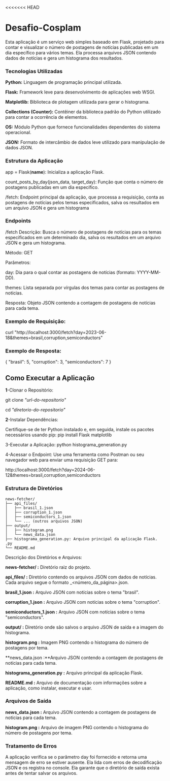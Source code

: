<<<<<<< HEAD
# Desafio-Cosplam


Esta aplicação é um serviço web simples baseado em Flask, projetado para contar e visualizar o número de postagens de notícias publicadas em um dia específico para vários temas. Ela processa arquivos JSON contendo dados de notícias e gera um histograma dos resultados.


### Tecnologias Utilizadas


**Python:** Linguagem de programação principal utilizada.

**Flask:** Framework leve para desenvolvimento de aplicações web WSGI.

**Matplotlib:** Biblioteca de plotagem utilizada para gerar o histograma.

**Collections (Counter):** Contêiner da biblioteca padrão do Python utilizado para contar a ocorrência de elementos.

**OS:** Módulo Python que fornece funcionalidades dependentes do sistema operacional.

**JSON:** Formato de intercâmbio de dados leve utilizado para manipulação de dados JSON.


### Estrutura da Aplicação


app = Flask(__name__): Inicializa a aplicação Flask.

count_posts_by_day(json_data, target_day): Função que conta o número de postagens publicadas em um dia específico.

/fetch: Endpoint principal da aplicação, que processa a requisição, conta as postagens de notícias pelos temas especificados, salva os resultados em um arquivo JSON e gera um histograma


### Endpoints


/fetch
Descrição: Busca o número de postagens de notícias para os temas especificados em um determinado dia, salva os resultados em um arquivo JSON e gera um histograma.

Método: GET

Parâmetros:

day: Dia para o qual contar as postagens de notícias (formato: YYYY-MM-DD).

themes: Lista separada por vírgulas dos temas para contar as postagens de notícias.

Resposta: Objeto JSON contendo a contagem de postagens de notícias para cada tema.


### Exemplo de Requisição:


curl "http://localhost:3000/fetch?day=2023-06-18&themes=brasil,corruption,semiconductors"


### Exemplo de Resposta:


{
    "brasil": 5,
    "corruption": 3,
    "semiconductors": 7
}


## Como Executar a Aplicação


**1**-Clonar o Repositório:

git clone *"url-do-repositorio"*

cd *"diretorio-do-repositorio"*

**2**-Instalar Dependências: 

Certifique-se de ter Python instalado e, em seguida, instale os pacotes necessários usando pip:
pip install Flask matplotlib

3-Executar a Aplicação:
python histograma_generation.py

4-Acessar o Endpoint: Use uma ferramenta como Postman ou seu navegador web para enviar uma requisição GET para:

http://localhost:3000/fetch?day=2024-06-12&themes=brasil,corruption,semiconductors


### Estrutura de Diretórios


```plaintext
news-fetcher/
├── api_files/
│   ├── brasil_1.json
│   ├── corruption_1.json
│   ├── semiconductors_1.json
│   └── ... (outros arquivos JSON)
├── output/
│   ├── histogram.png
│   └── news_data.json
├── histograma_generation.py: Arquivo principal da aplicação Flask.
.py
└── README.md
```


Descrição dos Diretórios e Arquivos:

**news-fetcher/ :** Diretório raiz do projeto.

**api_files/ :** Diretório contendo os arquivos JSON com dados de notícias. Cada arquivo segue o formato <tema>_<número_da_página>.json.

**brasil_1.json :** Arquivo JSON com notícias sobre o tema "brasil".

**corruption_1.json :** Arquivo JSON com notícias sobre o tema "corruption".

**semiconductors_1.json :** Arquivo JSON com notícias sobre o tema "semiconductors".

**output/ :** Diretório onde são salvos o arquivo JSON de saída e a imagem do histograma.

**histogram.png :** Imagem PNG contendo o histograma do número de postagens por tema.

**news_data.json :**Arquivo JSON contendo a contagem de postagens de notícias para cada tema.

**histograma_generation.py :** Arquivo principal da aplicação Flask.

**README.md :** Arquivo de documentação com informações sobre a aplicação, como instalar, executar e usar.


### Arquivos de Saída


**news_data.json :** Arquivo JSON contendo a contagem de postagens de notícias para cada tema.

**histogram.png :** Arquivo de imagem PNG contendo o histograma do número de postagens por tema.


### Tratamento de Erros


A aplicação verifica se o parâmetro day foi fornecido e retorna uma mensagem de erro se estiver ausente.
Ela lida com erros de decodificação JSON e os registra no console.
Ela garante que o diretório de saída exista antes de tentar salvar os arquivos.


